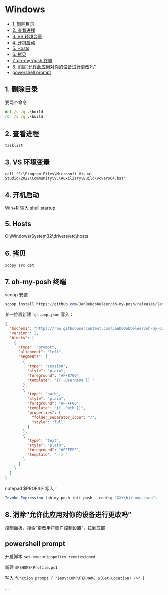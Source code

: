 # Windows

- [1. 删除目录](#1-删除目录)
- [2. 查看进程](#2-查看进程)
- [3. VS 环境变量](#3-vs-环境变量)
- [4. 开机启动](#4-开机启动)
- [5. Hosts](#5-hosts)
- [6. 拷贝](#6-拷贝)
- [7. oh-my-posh 终端](#7-oh-my-posh-终端)
- [8. 消除“允许此应用对你的设备进行更改吗”](#8-消除允许此应用对你的设备进行更改吗)
- [powershell prompt](#powershell-prompt)

## 1. 删除目录

要两个命令

```bat
del /s /q .\build
rd  /s /q .\build
```

## 2. 查看进程

`tasklist`

## 3. VS 环境变量

`call "C:\Program Files\Microsoft Visual Studio\2022\Community\VC\Auxiliary\Build\vcvars64.bat"`

## 4. 开机启动

Win+R 输入 shell:startup

## 5. Hosts

C:\Windows\System32\drivers\etc\hosts

## 6. 拷贝

`xcopy src dst`

## 7. oh-my-posh 终端

scoop 安装

```powershell
scoop install https://github.com/JanDeDobbeleer/oh-my-posh/releases/latest/download/oh-my-posh.json
```

某一位置新建 `hjt.omp.json` 写入：

```json
{
  "$schema": "https://raw.githubusercontent.com/JanDeDobbeleer/oh-my-posh/main/themes/schema.json",
  "version": 2,
  "blocks": [
    {
      "type": "prompt",
      "alignment": "left",
      "segments": [
        {
          "type": "session",
          "style": "plain",
          "foreground": "#FF8700",
          "template": "{{ .UserName }} "
        },
        {
          "type": "path",
          "style": "plain",
          "foreground": "#FFFF00",
          "template": "{{ .Path }}",
          "properties": {
            "folder_separator_icon": "/",
            "style": "full"
          }
        },
        {
          "type": "text",
          "style": "plain",
          "foreground": "#FFFFFF",
          "template": " -> "
        }
      ]
    }
  ]
}
```

notepad $PROFILE 写入：

```powershell
Invoke-Expression (oh-my-posh init pwsh --config "XXX\hjt.omp.json")
```

## 8. 消除“允许此应用对你的设备进行更改吗”

控制面板，搜索“更改用户账户控制设置”，拉到底部

## powershell prompt

开启脚本 `set-executionpolicy remotesigned`

新建 `$PSHOME\Profile.ps1`

写入 `function prompt { "$env:COMPUTERNAME $(Get-Location) ->" }`

...
